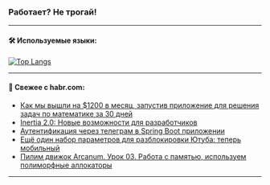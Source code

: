 ### Работает? Не трогай!

---
<!--
#### 🛠️ Technical stack:

![Java](https://img.shields.io/badge/Java-informational?logo=Oracle&style=flat&logoColor=white&color=FF4500)
![Kotlin](https://img.shields.io/badge/Kotlin-informational?logo=Kotlin&style=flat&logoColor=white&color=774D97)
![TS](https://img.shields.io/badge/TypeScript-informational?logo=typeScript&style=flat&logoColor=black&color=017acc)
![Python](https://img.shields.io/badge/Python-informational?logo=Python&style=flat&logoColor=black&color=ffdd54) <br>
![Spring](https://img.shields.io/badge/Spring-informational?logo=Spring&style=flat&logoColor=white&color=6DB33F) 
![SpringBoot](https://img.shields.io/badge/SpringBoot-informational?logo=SpringBoot&style=flat&logoColor=white&color=6DB33F)
![Nest](https://img.shields.io/badge/NestJS-informational?logo=NestJS&style=flat&logoColor=white&color=E0234E) 
![NodeJS](https://img.shields.io/badge/NodeJS-informational?logo=node.js&style=flat&logoColor=white&color=70A760)<br>
![PostgreSQL](https://img.shields.io/badge/PostgreSQL-informational?logo=PostgreSQL&style=flat&logoColor=white&color=DAA520)
![MongoDB](https://img.shields.io/badge/MongoDB-informational?logo=MongoDB&style=flat&logoColor=white&color=870000)
![Apache](https://img.shields.io/badge/Apache-informational?logo=apache&style=flat&logoColor=white&color=f74e28)

___ 
-->

#### 🛠️ Используемые языки:

[![Top Langs](https://github-readme-stats-u2qms2cxw-advtsettinggmailcoms-projects.vercel.app/api/top-langs/?username=zloylis&langs_count=10&hide_title=true&title_color=e6edf3&size_weight=0.5&count_weight=0.5&layout=compact&hide_progress=true&hide_border=true&theme=dracula)](https://github.com/zloylis)

<!---


####  :octocat:&nbsp;&nbsp; Статистика:

![GitHub stats](https://github-readme-stats-u2qms2cxw-advtsettinggmailcoms-projects.vercel.app/api?username=zloylis&show_icons=true&hide_border=true&theme=dracula&title_color=e6edf3&include_all_commits=true&count_private=true&hide_rank=false&hide_title=true&rank_icon=github)
-->
---

#### 💬 Свежее с habr.com:

<!-- BLOG-POST-LIST:START -->
- [Как мы вышли на $1200 в месяц, запустив приложение для решения задач по математике за 30 дней](https://habr.com/ru/articles/848476/?utm_source=habrahabr&utm_medium=rss&utm_campaign=848476)
- [Inertia 2.0: Новые возможности для разработчиков](https://habr.com/ru/articles/848514/?utm_source=habrahabr&utm_medium=rss&utm_campaign=848514)
- [Аутентификация через телеграм в Spring Boot приложении](https://habr.com/ru/articles/848502/?utm_source=habrahabr&utm_medium=rss&utm_campaign=848502)
- [Ещё один набор параметров для разблокировки Ютуба: теперь мобильный](https://habr.com/ru/articles/848456/?utm_source=habrahabr&utm_medium=rss&utm_campaign=848456)
- [Пилим движок Arcanum. Урок 03. Работа с памятью, используем полиморфные аллокаторы](https://habr.com/ru/articles/848046/?utm_source=habrahabr&utm_medium=rss&utm_campaign=848046)
<!-- BLOG-POST-LIST:END -->

---
